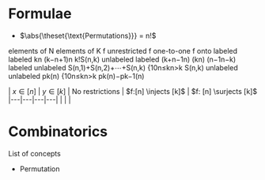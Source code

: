 # Formulae

- $\abs{\theset{\text{Permutations}}}  = n!$

elements of N	elements of K	f unrestricted	f one-to-one	f onto
labeled	labeled	kn	(k−n+1)n	k!S(n,k)
unlabeled	labeled	(k+n−1n)	(kn)	(n−1n−k)
labeled	unlabeled	S(n,1)+S(n,2)+⋯+S(n,k)	{10n≤kn>k	S(n,k)
unlabeled	unlabeled	pk(n)	{10n≤kn>k	pk(n)−pk−1(n) 

| $x\in [n]$   | $y\in [k]$  | No restrictions | $f:[n] \injects [k]$ | $f: [n] \surjects [k]$
|---|---|---|---|
|   |   |


# Combinatorics

List of concepts

- Permutation

